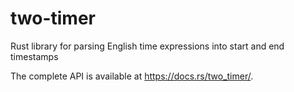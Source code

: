 # two-timer
Rust library for parsing English time expressions into start and end timestamps

The complete API is available at https://docs.rs/two_timer/.
